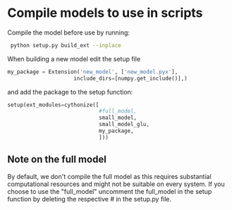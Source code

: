 # Compile models to use in scripts

Compile the model before use by running:

```bash
 python setup.py build_ext --inplace
```

When building a new model edit the setup file 

```python
my_package = Extension('new_model', ['new_model.pyx'],
                     include_dirs=[numpy.get_include()],)
```

and add the package to the setup function: 

```python
setup(ext_modules=cythonize([
                             #full_model,
                             small_model,
                             small_model_glu,
                             my_package,
                             ]))
```

##  Note on the full model
By default, we don't compile the full model as this requires 
substantial computational resources and might not be suitable
on every system. If you choose to use the "full_model" uncomment 
the full_model in the setup function by deleting the respective # 
in the setup.py file.
